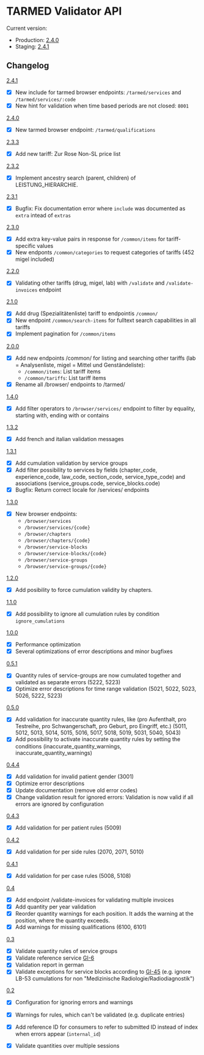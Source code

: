 # TARMED Validator API

Current version:

* Production: [2.4.0](https://app.swaggerhub.com/apis-docs/Mitosch/tarmed/2.4.0)
* Staging: [2.4.1](https://app.swaggerhub.com/apis-docs/Mitosch/tarmed/2.4.1)

## Changelog

[2.4.1](https://app.swaggerhub.com/apis-docs/Mitosch/tarmed/2.4.1)
- [x] New include for tarmed browser endpoints: `/tarmed/services` and `/tarmed/services/:code`
- [x] New hint for validation when time based periods are not closed: `8001`

[2.4.0](https://app.swaggerhub.com/apis-docs/Mitosch/tarmed/2.4.0)
- [x] New tarmed browser endpoint: `/tarmed/qualifications`

[2.3.3](https://app.swaggerhub.com/apis-docs/Mitosch/tarmed/2.3.3)
- [x] Add new tariff: Zur Rose Non-SL price list

[2.3.2](https://app.swaggerhub.com/apis-docs/Mitosch/tarmed/2.3.2)
- [x] Implement ancestry search (parent, children) of LEISTUNG_HIERARCHIE.

[2.3.1](https://app.swaggerhub.com/apis-docs/Mitosch/tarmed/2.3.1)
- [x] Bugfix: Fix documentation error where `include` was documented as `extra` intead of `extras`

[2.3.0](https://app.swaggerhub.com/apis-docs/Mitosch/tarmed/2.3.0)
- [x] Add extra key-value pairs in response for `/common/items` for tariff-specific values
- [x] New endponts `/common/categories` to request categories of tariffs (452 migel included)

[2.2.0](https://app.swaggerhub.com/apis-docs/Mitosch/tarmed/2.2.0)
- [x] Validating other tariffs (drug, migel, lab) with `/validate` and `/validate-invoices` endpoint

[2.1.0](https://app.swaggerhub.com/apis-docs/Mitosch/tarmed/2.1.0)
- [x] Add drug (Spezialitätenliste) tariff to endpointis `/common/`
- [x] New endpoint `/common/search-items` for fulltext search capabilities in all tariffs
- [x] Implement pagination for `/common/items`

[2.0.0](https://app.swaggerhub.com/apis-docs/Mitosch/tarmed/2.0.0)
- [x] Add new endpoints /common/ for listing and searching other tariffs (lab = Analysenliste, migel = Mittel und Genständeliste):
  - `/common/items`: List tariff items
  - `/common/tariffs`: List tariff items
- [x] Rename all /browser/ endpoints to /tarmed/

[1.4.0](https://app.swaggerhub.com/apis-docs/Mitosch/tarmed/1.4.0)
- [x] Add filter operators to `/browser/services/` endpoint to filter by equality, starting with, ending with or contains

[1.3.2](https://app.swaggerhub.com/apis-docs/Mitosch/tarmed/1.3.2)
- [x] Add french and italian validation messages

[1.3.1](https://app.swaggerhub.com/apis-docs/Mitosch/tarmed/1.3.1)
- [x] Add cumulation validation by service groups
- [x] Add filter possibility to services by fields (chapter_code, experience_code, law_code, section_code, service_type_code) and associations (service_groups.code, service_blocks.code)
- [x] Bugfix: Return correct locale for /services/ endpoints

[1.3.0](https://app.swaggerhub.com/apis-docs/Mitosch/tarmed/1.3.0)
- [x] New browser endpoints:
  - `/browser/services`
  - `/browser/services/{code}`
  - `/browser/chapters`
  - `/browser/chapters/{code}`
  - `/browser/service-blocks`
  - `/browser/service-blocks/{code}`
  - `/browser/service-groups`
  - `/browser/service-groups/{code}`

[1.2.0](https://app.swaggerhub.com/apis-docs/Mitosch/tarmed/1.2.0)
- [x] Add posibility to force cumulation validity by chapters.

[1.1.0](https://app.swaggerhub.com/apis-docs/Mitosch/tarmed/1.1.0)
- [x] Add possibility to ignore all cumulation rules by condition `ignore_cumulations`

[1.0.0](https://app.swaggerhub.com/apis-docs/Mitosch/tarmed/1.0.0)
- [x] Performance optimization
- [x] Several optimizations of error descriptions and minor bugfixes

[0.5.1](https://app.swaggerhub.com/apis-docs/Mitosch/tarmed/0.5.1)
- [x] Quantity rules of service-groups are now cumulated together and validated as separate errors (5222, 5223)
- [x] Optimize error descriptions for time range validation (5021, 5022, 5023, 5026, 5222, 5223)

[0.5.0](https://app.swaggerhub.com/apis-docs/Mitosch/tarmed/0.5.0)
- [x] Add validation for inaccurate quantity rules, like (pro Aufenthalt, pro Testreihe, pro Schwangerschaft, pro Geburt, pro Eingriff, etc.) (5011, 5012, 5013, 5014, 5015, 5016, 5017, 5018, 5019, 5031, 5040, 5043)
- [x] Add possibility to activate inaccurate quantity rules by setting the conditions (inaccurate_quantity_warnings, inaccurate_quantity_warnings)

[0.4.4](https://app.swaggerhub.com/apis-docs/Mitosch/tarmed/0.4.4)
- [x] Add validation for invalid patient gender (3001)
- [x] Optimize error descriptions
- [x] Update documentation (remove old error codes)
- [x] Change validation result for ignored errors: Validation is now valid if all errors are ignored by configuration

[0.4.3](https://app.swaggerhub.com/apis-docs/Mitosch/tarmed/0.4.3)
- [x] Add validation for per patient rules (5009)

[0.4.2](https://app.swaggerhub.com/apis-docs/Mitosch/tarmed/0.4.2)
- [x] Add validation for per side rules (2070, 2071, 5010)

[0.4.1](https://app.swaggerhub.com/apis-docs/Mitosch/tarmed/0.4.1)
- [x] Add validation for per case rules (5008, 5108)

[0.4](https://app.swaggerhub.com/apis-docs/Mitosch/tarmed/0.4)
- [x] Add endpoint /validate-invoices for validating multiple invoices
- [x] Add quantity per year validation
- [x] Reorder quantity warnings for each position. It adds the warning at the position, where the quantity exceeds.
- [x] Add warnings for missing qualifications (6100, 6101)

[0.3](https://app.swaggerhub.com/apis-docs/Mitosch/tarmed/0.3)
- [x] Validate quantity rules of service groups
- [x] Validate reference service [GI-6](https://www.tarmed-browser.ch/de/generelle-interpretationen#gi-6-hauptleistung-zuschlagsleistung)
- [x] Validation report in german
- [x] Validate exceptions for service blocks according to [GI-45](http://www.tarmed-browser.ch/de/generelle-interpretationen#gi-45-leistungsblocke) (e.g. ignore LB-53 cumulations for non "Medizinische Radiologie/Radiodiagnostik")

[0.2](https://app.swaggerhub.com/apis-docs/Mitosch/tarmed/0.2.1)
- [x] Configuration for ignoring errors and warnings
- [x] Warnings for rules, which can't be validated (e.g. duplicate entries)
- [x] Add reference ID for consumers to refer to submitted ID instead of index when errors appear (`internal_id`)
- [x] Validate quantities over multiple sessions

